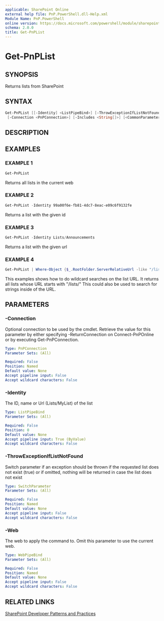 ```yaml
---
applicable: SharePoint Online
external help file: PnP.PowerShell.dll-Help.xml
Module Name: PnP.PowerShell
online version: https://docs.microsoft.com/powershell/module/sharepoint-pnp/get-pnplist
schema: 2.0.0
title: Get-PnPList
---
```


# Get-PnPList

## SYNOPSIS
Returns lists from SharePoint

## SYNTAX

```powershell
Get-PnPList [[-Identity] <ListPipeBind>] [-ThrowExceptionIfListNotFound] [-Web <WebPipeBind>]
 [-Connection <PnPConnection>] [-Includes <String[]>] [<CommonParameters>]
```

## DESCRIPTION

## EXAMPLES

### EXAMPLE 1
```powershell
Get-PnPList
```

Returns all lists in the current web

### EXAMPLE 2
```powershell
Get-PnPList -Identity 99a00f6e-fb81-4dc7-8eac-e09c6f9132fe
```

Returns a list with the given id

### EXAMPLE 3
```powershell
Get-PnPList -Identity Lists/Announcements
```

Returns a list with the given url

### EXAMPLE 4
```powershell
Get-PnPList | Where-Object {$_.RootFolder.ServerRelativeUrl -like "/lists/*"}
```

This examples shows how to do wildcard searches on the list URL. It returns all lists whose URL starts with "/lists/" This could also be used to search for strings inside of the URL.

## PARAMETERS

### -Connection
Optional connection to be used by the cmdlet. Retrieve the value for this parameter by either specifying -ReturnConnection on Connect-PnPOnline or by executing Get-PnPConnection.

```yaml
Type: PnPConnection
Parameter Sets: (All)

Required: False
Position: Named
Default value: None
Accept pipeline input: False
Accept wildcard characters: False
```

### -Identity
The ID, name or Url (Lists/MyList) of the list

```yaml
Type: ListPipeBind
Parameter Sets: (All)

Required: False
Position: 0
Default value: None
Accept pipeline input: True (ByValue)
Accept wildcard characters: False
```

### -ThrowExceptionIfListNotFound
Switch parameter if an exception should be thrown if the requested list does not exist (true) or if omitted, nothing will be returned in case the list does not exist

```yaml
Type: SwitchParameter
Parameter Sets: (All)

Required: False
Position: Named
Default value: None
Accept pipeline input: False
Accept wildcard characters: False
```

### -Web
The web to apply the command to. Omit this parameter to use the current web.

```yaml
Type: WebPipeBind
Parameter Sets: (All)

Required: False
Position: Named
Default value: None
Accept pipeline input: False
Accept wildcard characters: False
```

## RELATED LINKS

[SharePoint Developer Patterns and Practices](https://aka.ms/sppnp)
